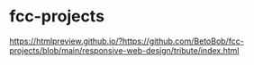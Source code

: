 # fcc-projects

https://htmlpreview.github.io/?https://github.com/BetoBob/fcc-projects/blob/main/responsive-web-design/tribute/index.html

